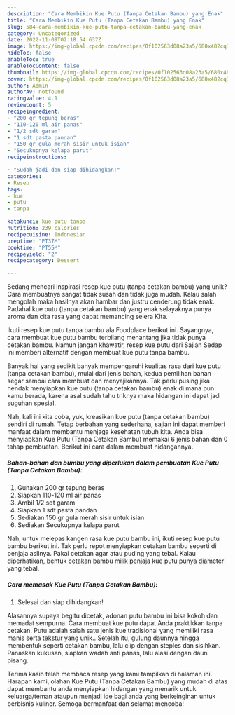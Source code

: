 ```yaml
---
description: "Cara Membikin Kue Putu (Tanpa Cetakan Bambu) yang Enak"
title: "Cara Membikin Kue Putu (Tanpa Cetakan Bambu) yang Enak"
slug: 584-cara-membikin-kue-putu-tanpa-cetakan-bambu-yang-enak
category: Uncategorized
date: 2022-11-09T02:18:54.637Z
image: https://img-global.cpcdn.com/recipes/0f102563d08a23a5/680x482cq70/kue-putu-tanpa-cetakan-bambu-foto-resep-utama.jpg
hideToc: false
enableToc: true
enableTocContent: false
thumbnail: https://img-global.cpcdn.com/recipes/0f102563d08a23a5/680x482cq70/kue-putu-tanpa-cetakan-bambu-foto-resep-utama.jpg
cover: https://img-global.cpcdn.com/recipes/0f102563d08a23a5/680x482cq70/kue-putu-tanpa-cetakan-bambu-foto-resep-utama.jpg
author: Admin
authorAv: notfound
ratingvalue: 4.1
reviewcount: 5
recipeingredient:
- "200 gr tepung beras"
- "110-120 ml air panas"
- "1/2 sdt garam"
- "1 sdt pasta pandan"
- "150 gr gula merah sisir untuk isian"
- "Secukupnya kelapa parut"
recipeinstructions:

- "Sudah jadi dan siap dihidangkan!"
categories:
- Resep
tags:
- kue
- putu
- tanpa

katakunci: kue putu tanpa 
nutrition: 239 calories
recipecuisine: Indonesian
preptime: "PT37M"
cooktime: "PT55M"
recipeyield: "2"
recipecategory: Dessert

---
```





Sedang mencari inspirasi resep kue putu (tanpa cetakan bambu) yang unik? Cara membuatnya sangat tidak susah dan tidak juga mudah. Kalau salah mengolah maka hasilnya akan hambar dan justru cenderung tidak enak. Padahal kue putu (tanpa cetakan bambu) yang enak selayaknya punya aroma dan cita rasa yang dapat memancing selera Kita.





Ikuti resep kue putu tanpa bambu ala Foodplace berikut ini. Sayangnya, cara membuat kue putu bambu terbilang menantang jika tidak punya cetakan bambu. Namun jangan khawatir, resep kue putu dari Sajian Sedap ini memberi alternatif dengan membuat kue putu tanpa bambu.

Banyak hal yang sedikit banyak mempengaruhi kualitas rasa dari kue putu (tanpa cetakan bambu), mulai dari jenis bahan, kedua pemilihan bahan segar sampai cara membuat dan menyajikannya. Tak perlu pusing jika hendak menyiapkan kue putu (tanpa cetakan bambu) enak di mana pun kamu berada, karena asal sudah tahu triknya maka hidangan ini dapat jadi suguhan spesial.






Nah, kali ini kita coba, yuk, kreasikan kue putu (tanpa cetakan bambu) sendiri di rumah. Tetap berbahan yang sederhana, sajian ini dapat memberi manfaat dalam membantu menjaga kesehatan tubuh kita. Anda bisa menyiapkan Kue Putu (Tanpa Cetakan Bambu) memakai 6 jenis bahan dan 0 tahap pembuatan. Berikut ini cara dalam membuat hidangannya.

<!--inarticleads1-->

##### Bahan-bahan dan bumbu yang diperlukan dalam pembuatan Kue Putu (Tanpa Cetakan Bambu):

1. Gunakan 200 gr tepung beras
1. Siapkan 110-120 ml air panas
1. Ambil 1/2 sdt garam
1. Siapkan 1 sdt pasta pandan
1. Sediakan 150 gr gula merah sisir untuk isian
1. Sediakan Secukupnya kelapa parut


Nah, untuk melepas kangen rasa kue putu bambu ini, ikuti resep kue putu bambu berikut ini. Tak perlu repot menyiapkan cetakan bambu seperti di penjaja aslinya. Pakai cetakan agar atau puding yang tebal. Kalau diperhatikan, bentuk cetakan bambu milik penjaja kue putu punya diameter yang tebal. 

<!--inarticleads2-->

##### Cara memasak Kue Putu (Tanpa Cetakan Bambu):


1. Selesai dan siap dihidangkan!

Alasannya supaya begitu dicetak, adonan putu bambu ini bisa kokoh dan memadat sempurna. Cara membuat kue putu dapat Anda praktikkan tanpa cetakan. Putu adalah salah satu jenis kue tradisional yang memiliki rasa manis serta tekstur yang unik.. Setelah itu, gulung daunnya hingga membentuk seperti cetakan bambu, lalu clip dengan steples dan sisihkan. Panaskan kukusan, siapkan wadah anti panas, lalu alasi dengan daun pisang. 

Terima kasih telah membaca resep yang kami tampilkan di halaman ini. Harapan kami, olahan Kue Putu (Tanpa Cetakan Bambu) yang mudah di atas dapat membantu anda menyiapkan hidangan yang menarik untuk keluarga/teman ataupun menjadi ide bagi anda yang berkeinginan untuk berbisnis kuliner. Semoga bermanfaat dan selamat mencoba!
